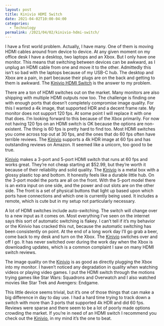 ```yaml
---
layout: post
title: Kinivio HDMI Switch
date: 2021-04-02T10:00-04:00
categories:
  - Technology
permalink: /2021/04/02/kinivio-hdmi-switch/
---
```


I have a first world problem. Actually, I have many. One of them is moving HDMI cables around from device to device. At any given moment on my office desk I have a desktop, two laptops and an Xbox. But I only have one monitor. This means that switching between devices can be awkward, as I unplug an HDMI cable from one and move it to the other. Admittedly this isn’t so bad with the laptops because of my USB-C hub. The desktop and Xbox are a pain, in part because their plugs are on the back and getting to them is awkward. The [Kinivio HDMI Switch](https://amzn.to/3tl1Iy9) is the answer to my problem.

<!-- excerpt -->

There are a ton of HDMI switches out on the market. Many monitors are also shipping with multiple HDMI outputs now too. The challenge is finding one with enough ports that doesn’t completely compromise image quality. For this I wanted a 4k image, that supported HDR and a decent frame rate. My monitor does not support 120 fps. At some point I will replace it with one that does. I’m looking forward to this because of the Xbox primarily. For now not having 120 fps on an HDMI switch is OK because the options are non-existent. The thing is 60 fps is pretty hard to find too. Most HDMI switches you come across top out at 30 fps, and the ones that do 60 fps often have terrible reviews. The [Kinivio](https://amzn.to/3tl1Iy9) supports a 4k HDR image at 60 fps and has outstanding reviews on Amazon. It seemed like a unicorn, too good to be true.

[Kinivio](https://amzn.to/3tl1Iy9) makes a 3-port and 5-port HDMI switch that runs at 60 fps and works great. They’re not cheap starting at $52.99, but they’re worth it because of their reliability and solid quality. The [Kinivio](https://amzn.to/3tl1Iy9) is a metal box with a glossy plastic top and bottom. It honestly feels like a durable little hub. On the 3-port model the ports are all on the front. With the 5-port model there is an extra input on one side, and the power and out slots are on the other side. The front is a set of physical buttons that light up based upon which ports have connections and which one is currently being used. It includes a remote, which is cute but in my setup not particularly necessary.

A lot of HDMI switches include auto-switching. The switch will change over to a new input as it comes on. Most everything I’ve seen on the internet says this sort of automatic switching is flakey. I can’t tell if it’s my behavior or the Kinivio has cracked this nut, because the automatic switching has been consistently on point. At the end of a long work day I’ll go grab a beer, come back to my desk and turn on the Xbox. The [Kinivio](https://amzn.to/3tl1Iy9) switches over and off I go. It has never switched over during the work day when the Xbox is downloading updates, which is a common complaint I saw on many HDMI switch reviews.

The image quality on the [Kinivio](https://amzn.to/3tl1Iy9) is as good as directly plugging the Xbox into my monitor. I haven’t noticed any degradation in quality when watching videos or playing video games. I put the HDMI switch through the motions trying games like Star Wars: Squadrons and Overwatch and I also watched movies like Star Trek and Avengers: Endgame.

This little device seems trivial, but it’s one of those things that can make a big difference in day to day use. I had a hard time trying to track down a switch with more than 3 ports that supported 4k HDR and did 60 fps. Reviews were sparse and there seem to be a lot of poorly made options crowding the market. If you’re in need of an HDMI switch I recommend you check out the [Kinivio](https://amzn.to/3tl1Iy9), in my mind it’s the one to beat.
